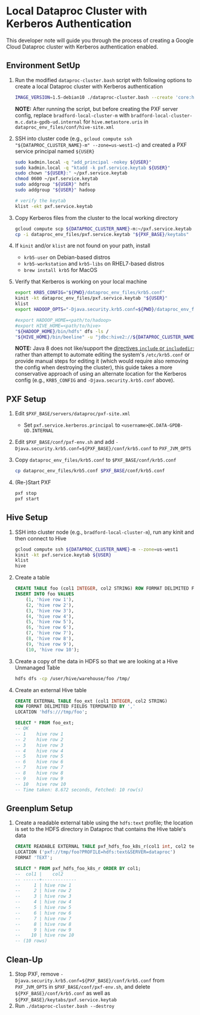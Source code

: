 # Local Dataproc Cluster with Kerberos Authentication

This developer note will guide you through the process of creating a Google Cloud Dataproc cluster with Kerberos authentication enabled.

## Environment SetUp

1. Run the modified `dataproc-cluster.bash` script with following options to create a local Dataproc cluster with Kerberos authentication

    ```sh
    IMAGE_VERSION=1.5-debian10 ./dataproc-cluster.bash --create 'core:hadoop.security.auth_to_local=RULE:[1:$1] RULE:[2:$1] DEFAULT,hdfs:dfs.client.use.datanode.hostname=true'
    ```

    **NOTE:** After running the script, but before creating the PXF server config, replace `bradford-local-cluster-m` with `bradford-local-cluster-m.c.data-gpdb-ud.internal` for `hive.metastore.uris` in `dataproc_env_files/conf/hive-site.xml`

1. SSH into cluster code (e.g., `gcloud compute ssh "${DATAPROC_CLUSTER_NAME}-m" --zone=us-west1-c`) and created a PXF service principal named `${USER}`

    ```sh
    sudo kadmin.local -q "add_principal -nokey ${USER}"
    sudo kadmin.local -q "ktadd -k pxf.service.keytab ${USER}"
    sudo chown "${USER}:" ~/pxf.service.keytab
    chmod 0600 ~/pxf.service.keytab
    sudo addgroup "${USER}" hdfs
    sudo addgroup "${USER}" hadoop

    # verify the keytab
    klist -ekt pxf.service.keytab
    ```

1. Copy Kerberos files from the cluster to the local working directory

    ```sh
    gcloud compute scp ${DATAPROC_CLUSTER_NAME}-m:~/pxf.service.keytab "${DATAPROC_CLUSTER_NAME}-m:/etc/krb5.conf" dataproc_env_files/
    cp -i dataproc_env_files/pxf.service.keytab "${PXF_BASE}/keytabs"
    ```

1. If `kinit` and/or `klist` are not found on your path, install
    * `krb5-user` on Debian-based distros
    * `krb5-workstation` and `krb5-libs` on RHEL7-based distros
    * `brew install krb5` for MacOS

1. Verify that Kerberos is working on your local machine

    ```sh
    export KRB5_CONFIG="${PWD}/dataproc_env_files/krb5.conf"
    kinit -kt dataproc_env_files/pxf.service.keytab "${USER}"
    klist
    export HADOOP_OPTS="-Djava.security.krb5.conf=${PWD}/dataproc_env_files/krb5.conf"

    #export HADOOP_HOME=<path/to/hadoop>
    #export HIVE_HOME=<path/to/hive>
    "${HADOOP_HOME}/bin/hdfs" dfs -ls /
    "${HIVE_HOME}/bin/beeline" -u "jdbc:hive2://${DATAPROC_CLUSTER_NAME}-m.c.data-gpdb-ud.internal:10000/default;principal=hive/${DATAPROC_CLUSTER_NAME}-m.c.data-gpdb-ud.internal@C.DATA-GPDB-UD.INTERNAL"
    ```

    **NOTE:** Java 8 does not like/support the [directives `include` or `includedir`][0]; rather than attempt to automate editing the system's `/etc/krb5.conf` or provide manual steps for editing it (which would require also removing the config when destroying the cluster), this guide takes a more conservative approach of using an alternate location for the Kerberos config (e.g., `KRB5_CONFIG` and `-Djava.security.krb5.conf` above).

## PXF Setup

1. Edit `$PXF_BASE/servers/dataproc/pxf-site.xml`
    * Set `pxf.service.kerberos.principal` to `<username>@C.DATA-GPDB-UD.INTERNAL`

1. Edit `$PXF_BASE/conf/pxf-env.sh` and add `-Djava.security.krb5.conf=${PXF_BASE}/conf/krb5.conf` to `PXF_JVM_OPTS`

1. Copy `dataproc_env_files/krb5.conf` to `$PXF_BASE/conf/krb5.conf`

    ```sh
    cp dataproc_env_files/krb5.conf $PXF_BASE/conf/krb5.conf
    ```

1. (Re-)Start PXF

    ```sh
    pxf stop
    pxf start
    ```

## Hive Setup

1. SSH into cluster node (e.g., `bradford-local-cluster-m`), run any kinit and then connect to Hive

    ```sh
    gcloud compute ssh ${DATAPROC_CLUSTER_NAME}-m --zone=us-west1
    kinit -kt pxf.service.keytab ${USER}
    klist
    hive
    ```

1. Create a table

    ```sql
    CREATE TABLE foo (col1 INTEGER, col2 STRING) ROW FORMAT DELIMITED FIELDS TERMINATED BY ',';
    INSERT INTO foo VALUES
        (1, 'hive row 1'),
        (2, 'hive row 2'),
        (3, 'hive row 3'),
        (4, 'hive row 4'),
        (5, 'hive row 5'),
        (6, 'hive row 6'),
        (7, 'hive row 7'),
        (8, 'hive row 8'),
        (9, 'hive row 9'),
        (10, 'hive row 10');
    ```

1. Create a copy of the data in HDFS so that we are looking at a Hive Unmanaged Table

    ```sh
    hdfs dfs -cp /user/hive/warehouse/foo /tmp/
    ```

1. Create an external Hive table

    ```sql
    CREATE EXTERNAL TABLE foo_ext (col1 INTEGER, col2 STRING)
    ROW FORMAT DELIMITED FIELDS TERMINATED BY ','
    LOCATION 'hdfs:///tmp/foo';

    SELECT * FROM foo_ext;
    -- OK
    -- 1    hive row 1
    -- 2    hive row 2
    -- 3    hive row 3
    -- 4    hive row 4
    -- 5    hive row 5
    -- 6    hive row 6
    -- 7    hive row 7
    -- 8    hive row 8
    -- 9    hive row 9
    -- 10   hive row 10
    -- Time taken: 8.672 seconds, Fetched: 10 row(s)
    ```

## Greenplum Setup

1. Create a readable external table using the `hdfs:text` profile; the location is set to the HDFS directory in Dataproc that contains the Hive table's data

    ```sql
    CREATE READABLE EXTERNAL TABLE pxf_hdfs_foo_k8s_r(col1 int, col2 text)
    LOCATION ('pxf://tmp/foo?PROFILE=hdfs:text&SERVER=dataproc')
    FORMAT 'TEXT';

    SELECT * FROM pxf_hdfs_foo_k8s_r ORDER BY col1;
    --  col1 |    col2
    -- ------+-------------
    --     1 | hive row 1
    --     2 | hive row 2
    --     3 | hive row 3
    --     4 | hive row 4
    --     5 | hive row 5
    --     6 | hive row 6
    --     7 | hive row 7
    --     8 | hive row 8
    --     9 | hive row 9
    --    10 | hive row 10
    -- (10 rows)
    ```

## Clean-Up

1. Stop PXF, remove `-Djava.security.krb5.conf=${PXF_BASE}/conf/krb5.conf` from `PXF_JVM_OPTS` in `$PXF_BASE/conf/pxf-env.sh`, and delete `${PXF_BASE}/conf/krb5.conf` as well as `${PXF_BASE}/keytabs/pxf.service.keytab`
2. Run `./dataproc-cluster.bash --destroy`

<!-- link ids -->
[0]: https://linux.die.net/man/5/krb5.conf
